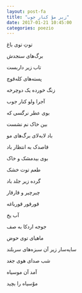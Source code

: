 ```yaml
---
layout: post-fa
title: "زیر موْ کنار جوب"
date: 2017-01-21 10:45:00
categories: poezio
---
```


توتِ توی باغ

برگ‌های سنجدش

تاب زیر داربست

پسته‌های کله‌قوچ

زنگ خورده یک دوچرخه

آجرا ولو کنار جوب

بوی عطر نرگسی که

بین خاک نم نشست

باد لابه‌لای برگ‌های مو

قاصدک به انتظار باد

بوی بیدمشک و خاک

طعم توت خشک

گرده زیر جلد باد

چیرچیر و قارقار

قورقور قورباغه

آب یخ

جوجه اردکا به صف

ماهیای توی حوض

سایه‌سار زیر آن سبزه‌های سربلند

شب صدای هوی جغد

آمد آن موسیاه

موْسیاه را بچید
